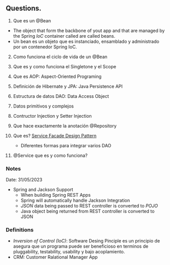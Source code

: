 ## Questions.

1. Que es un @Bean
- The object that form the backbone of yout app and that are managed by the Spring *IoC* container called are called beans.
- Un bean es un objeto que es instanciado, ensamblado y administrado por un contenedor Spring IoC.
2. Como funciona el ciclo de vida de un @Bean
3. Que es y como funciona el Singletone y el Scope
4. Que es AOP: Aspect-Oriented Programing
5. Definición de Hibernate y JPA: Java Persistence API
6. Estructura de datos DAO: Data Access Object
7. Datos primitivos y complejos
8. Contructor Injection y Setter Injection
9. Que hace exactamente la anotación @Repository
10. Que es? [Service Facade Design Pattern](https://www.ibm.com/docs/pt-br/integration-bus/9.0.0?topic=SSMKHH_9.0.0/com.ibm.etools.mft.pattern.sen.doc/sen/sf/overview.html)
    - Diferentes formas para integrar varios DAO

12. @Service que es y como funciona?

### Notes
Date: 31/05/2023
- Spring and Jackson Support
    - When building Spring REST Apps
    - Spring will automatically handle Jackson Integration
    - *JSON* data being passed to REST controller is converted to *POJO*
    - Java object being returned from REST controller is converted to JSON
### Definitions
- *Inversion of Control (IoC)*: Software Desing Pinciple es un principio de asegura que un programa puede ser beneficioso en terminos de pluggability, testability, usability y bajo acoplamiento.
- CRM: Customer Ralational Manager App
